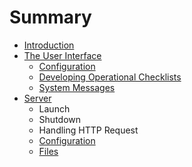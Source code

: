 # Summary

* [Introduction](README.md)
* [The User Interface](the_user_interface.md)
   * [Configuration](ui_configuration.md)
   * [Developing Operational Checklists](developing_operational_checklists.md)
   * [System Messages](system_messages.md)
* [Server](server.md)
   * Launch
   * Shutdown
   * Handling HTTP Request
   * [Configuration](server_configuration.md)
   * [Files](files.md)

